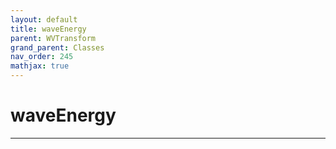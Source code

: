 ```yaml
---
layout: default
title: waveEnergy
parent: WVTransform
grand_parent: Classes
nav_order: 245
mathjax: true
---
```


#  waveEnergy




---

